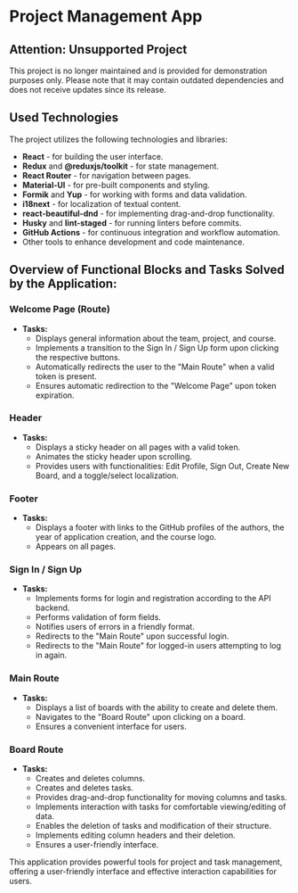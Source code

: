 # Project Management App

## Attention: Unsupported Project

This project is no longer maintained and is provided for demonstration purposes only. Please note that it may contain outdated dependencies and does not receive updates since its release.

## Used Technologies

The project utilizes the following technologies and libraries:

- **React** - for building the user interface.
- **Redux** and **@reduxjs/toolkit** - for state management.
- **React Router** - for navigation between pages.
- **Material-UI** - for pre-built components and styling.
- **Formik** and **Yup** - for working with forms and data validation.
- **i18next** - for localization of textual content.
- **react-beautiful-dnd** - for implementing drag-and-drop functionality.
- **Husky** and **lint-staged** - for running linters before commits.
- **GitHub Actions** - for continuous integration and workflow automation.
- Other tools to enhance development and code maintenance.

## Overview of Functional Blocks and Tasks Solved by the Application:

### Welcome Page (Route)

- **Tasks:**
  - Displays general information about the team, project, and course.
  - Implements a transition to the Sign In / Sign Up form upon clicking the respective buttons.
  - Automatically redirects the user to the "Main Route" when a valid token is present.
  - Ensures automatic redirection to the "Welcome Page" upon token expiration.

### Header

- **Tasks:**
  - Displays a sticky header on all pages with a valid token.
  - Animates the sticky header upon scrolling.
  - Provides users with functionalities: Edit Profile, Sign Out, Create New Board, and a toggle/select localization.

### Footer

- **Tasks:**
  - Displays a footer with links to the GitHub profiles of the authors, the year of application creation, and the course logo.
  - Appears on all pages.

### Sign In / Sign Up

- **Tasks:**
  - Implements forms for login and registration according to the API backend.
  - Performs validation of form fields.
  - Notifies users of errors in a friendly format.
  - Redirects to the "Main Route" upon successful login.
  - Redirects to the "Main Route" for logged-in users attempting to log in again.

### Main Route

- **Tasks:**
  - Displays a list of boards with the ability to create and delete them.
  - Navigates to the "Board Route" upon clicking on a board.
  - Ensures a convenient interface for users.

### Board Route

- **Tasks:**
  - Creates and deletes columns.
  - Creates and deletes tasks.
  - Provides drag-and-drop functionality for moving columns and tasks.
  - Implements interaction with tasks for comfortable viewing/editing of data.
  - Enables the deletion of tasks and modification of their structure.
  - Implements editing column headers and their deletion.
  - Ensures a user-friendly interface.

This application provides powerful tools for project and task management, offering a user-friendly interface and effective interaction capabilities for users.
